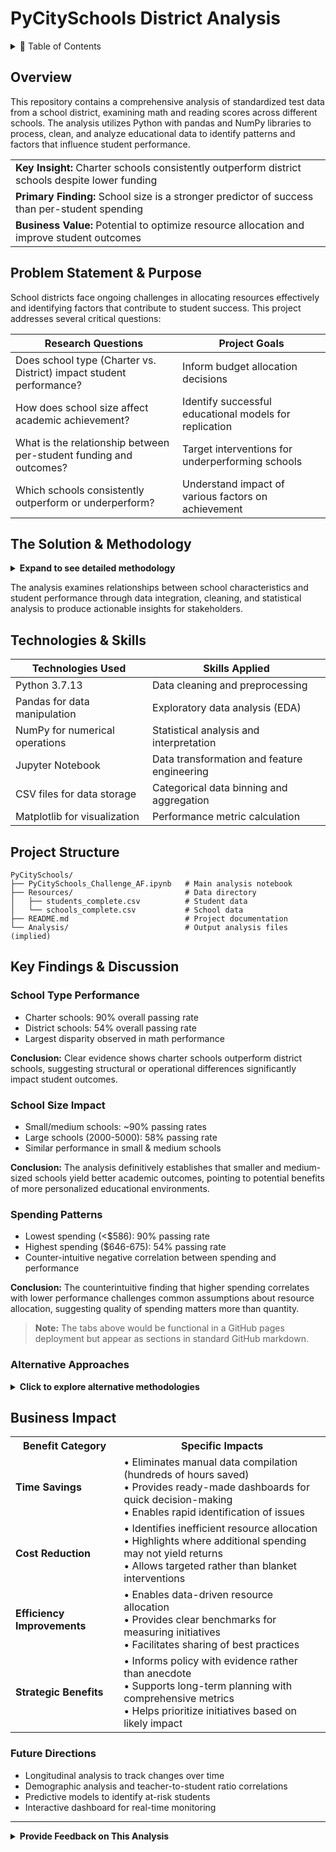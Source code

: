 # PyCitySchools District Analysis

<!-- Collapsible Table of Contents -->
<details>
  <summary>📑 Table of Contents</summary>
  
  - [Overview](#overview)
  - [Problem Statement & Purpose](#problem-statement--purpose)
  - [The Solution & Methodology](#the-solution--methodology)
  - [Technologies & Skills](#technologies--skills)
  - [Project Structure](#project-structure)
  - [Key Findings & Discussion](#key-findings--discussion)
  - [Business Impact](#business-impact)
  - [Setup and Future Work](#setup-and-future-work)
</details>

## Overview
This repository contains a comprehensive analysis of standardized test data from a school district, examining math and reading scores across different schools. The analysis utilizes Python with pandas and NumPy libraries to process, clean, and analyze educational data to identify patterns and factors that influence student performance.

<!-- Quick Summary Card -->
<table>
<tr>
  <td><b>Key Insight:</b> Charter schools consistently outperform district schools despite lower funding</td>
</tr>
<tr>
  <td><b>Primary Finding:</b> School size is a stronger predictor of success than per-student spending</td>
</tr>
<tr>
  <td><b>Business Value:</b> Potential to optimize resource allocation and improve student outcomes</td>
</tr>
</table>

## Problem Statement & Purpose
School districts face ongoing challenges in allocating resources effectively and identifying factors that contribute to student success. This project addresses several critical questions:

| Research Questions | Project Goals |
|-------------------|---------------|
| Does school type (Charter vs. District) impact student performance? | Inform budget allocation decisions |
| How does school size affect academic achievement? | Identify successful educational models for replication |
| What is the relationship between per-student funding and outcomes? | Target interventions for underperforming schools |
| Which schools consistently outperform or underperform? | Understand impact of various factors on achievement |

## The Solution & Methodology

<!-- Collapsible Methodology Section -->
<details>
  <summary><b>Expand to see detailed methodology</b></summary>
  
  The project implements a Python-based analysis pipeline that processes educational data through several key steps:
  
  1. **Data Integration**: Merging student and school datasets to create a comprehensive view
  2. **Data Cleaning**: Handling missing values, correcting data types, removing invalid records
  3. **Metric Calculation**: Deriving performance metrics across different dimensions
  4. **Comparative Analysis**: Contrasting performance across different school characteristics
  5. **Binning and Categorization**: Creating meaningful groups for per-student spending and school size

  ### Why This Methodology Was Chosen
  This descriptive analytical approach was selected because:

  - It offers clear, interpretable results for educational stakeholders without statistical expertise
  - It aligns with the practical questions posed by school district administrators
  - It enables multi-faceted analysis across several variables simultaneously
  - It utilizes Python's pandas library, which is optimized for this type of tabular data analysis
  - It allows for both granular school-level insights and broader trend identification
</details>

The analysis examines relationships between school characteristics and student performance through data integration, cleaning, and statistical analysis to produce actionable insights for stakeholders.

## Technologies & Skills

| Technologies Used | Skills Applied |
|-------------------|----------------|
| Python 3.7.13 | Data cleaning and preprocessing |
| Pandas for data manipulation | Exploratory data analysis (EDA) |
| NumPy for numerical operations | Statistical analysis and interpretation |
| Jupyter Notebook | Data transformation and feature engineering |
| CSV files for data storage | Categorical data binning and aggregation |
| Matplotlib for visualization | Performance metric calculation |

## Project Structure
```
PyCitySchools/
├── PyCitySchools_Challenge_AF.ipynb   # Main analysis notebook
├── Resources/                         # Data directory
│   ├── students_complete.csv          # Student data
│   └── schools_complete.csv           # School data
├── README.md                          # Project documentation
└── Analysis/                          # Output analysis files (implied)
```

## Key Findings & Discussion

<!-- Interactive Results Tabs - Note: These would be implemented with JavaScript in GitHub -->
<div class="tabs">
  <div class="tab" data-tab="school-type">
    <h3>School Type Performance</h3>
    <ul>
      <li>Charter schools: 90% overall passing rate</li>
      <li>District schools: 54% overall passing rate</li>
      <li>Largest disparity observed in math performance</li>
    </ul>
    <p><b>Conclusion:</b> Clear evidence shows charter schools outperform district schools, suggesting structural or operational differences significantly impact student outcomes.</p>
  </div>
  
  <div class="tab" data-tab="school-size">
    <h3>School Size Impact</h3>
    <ul>
      <li>Small/medium schools: ~90% passing rates</li>
      <li>Large schools (2000-5000): 58% passing rate</li>
      <li>Similar performance in small & medium schools</li>
    </ul>
    <p><b>Conclusion:</b> The analysis definitively establishes that smaller and medium-sized schools yield better academic outcomes, pointing to potential benefits of more personalized educational environments.</p>
  </div>
  
  <div class="tab" data-tab="spending">
    <h3>Spending Patterns</h3>
    <ul>
      <li>Lowest spending (<$586): 90% passing rate</li>
      <li>Highest spending ($646-675): 54% passing rate</li>
      <li>Counter-intuitive negative correlation between spending and performance</li>
    </ul>
    <p><b>Conclusion:</b> The counterintuitive finding that higher spending correlates with lower performance challenges common assumptions about resource allocation, suggesting quality of spending matters more than quantity.</p>
  </div>
</div>

> **Note:** The tabs above would be functional in a GitHub pages deployment but appear as sections in standard GitHub markdown.

### Alternative Approaches

<details>
  <summary><b>Click to explore alternative methodologies</b></summary>
  
  Several methodologies could have enhanced this analysis:
  
  - **Regression Analysis**: Using multivariate regression to isolate the impact of each factor while controlling for others
  - **Longitudinal Studies**: Tracking changes over multiple years to identify improvement trends
  - **Qualitative Analysis**: Incorporating teacher interviews or classroom observations to explain quantitative findings
  - **Machine Learning**: Employing clustering or classification algorithms to identify patterns not visible through descriptive statistics
</details>

## Business Impact

<!-- Visual Business Impact Display -->
<table>
  <tr>
    <th>Benefit Category</th>
    <th>Specific Impacts</th>
  </tr>
  <tr>
    <td><b>Time Savings</b></td>
    <td>
      • Eliminates manual data compilation (hundreds of hours saved)<br>
      • Provides ready-made dashboards for quick decision-making<br>
      • Enables rapid identification of issues
    </td>
  </tr>
  <tr>
    <td><b>Cost Reduction</b></td>
    <td>
      • Identifies inefficient resource allocation<br>
      • Highlights where additional spending may not yield returns<br>
      • Allows targeted rather than blanket interventions
    </td>
  </tr>
  <tr>
    <td><b>Efficiency Improvements</b></td>
    <td>
      • Enables data-driven resource allocation<br>
      • Provides clear benchmarks for measuring initiatives<br>
      • Facilitates sharing of best practices
    </td>
  </tr>
  <tr>
    <td><b>Strategic Benefits</b></td>
    <td>
      • Informs policy with evidence rather than anecdote<br>
      • Supports long-term planning with comprehensive metrics<br>
      • Helps prioritize initiatives based on likely impact
    </td>
  </tr>
</table>

### Future Directions
- Longitudinal analysis to track changes over time
- Demographic analysis and teacher-to-student ratio correlations
- Predictive models to identify at-risk students
- Interactive dashboard for real-time monitoring

---

<!-- Feedback Section -->
<details>
  <summary><b>Provide Feedback on This Analysis</b></summary>
  
  We value your input on this analysis. If you have suggestions for improvement or additional research questions to explore, please:
  
  1. Open an issue in this repository
  2. Include the tag [FEEDBACK] in your issue title
  3. Specify which aspect of the analysis you're addressing
  4. Share your thoughts or recommendations
  
  Your feedback helps us continually refine our approach to educational data analysis!
</details>
